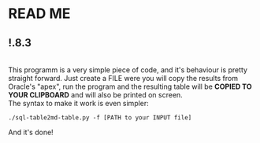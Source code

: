 # READ ME  
!.8.3
&nbsp;  
---  
&nbsp;  
This programm is a very simple piece of code, and it's behaviour is pretty straight forward.
Just create a FILE were you will copy the results from Oracle's "apex", run the program and the resulting table will be **COPIED TO YOUR CLIPBOARD** and will also be printed on screen.  
The syntax to make it work is even simpler: 

`./sql-table2md-table.py -f [PATH to your INPUT file]`

And it's done!

